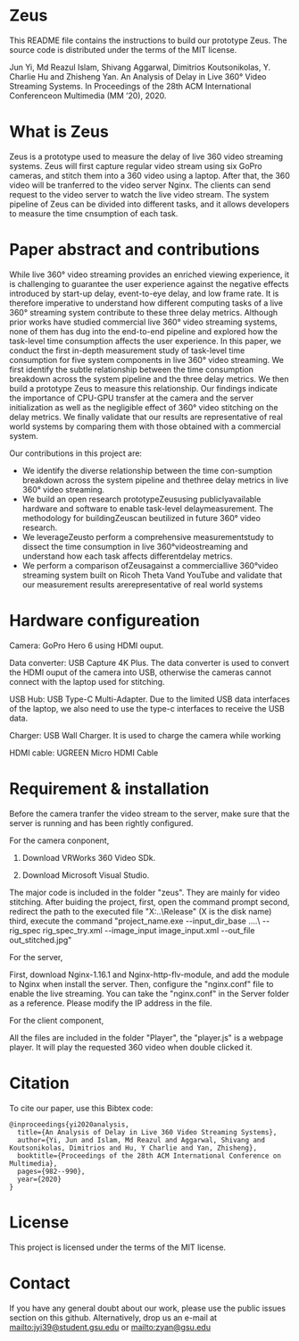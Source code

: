 # Zeus
This README file contains the instructions to build our prototype Zeus. The source code is distributed under the terms of the MIT license.

Jun Yi, Md Reazul Islam, Shivang Aggarwal, Dimitrios Koutsonikolas, Y. Charlie Hu and Zhisheng Yan. An Analysis of Delay in Live 360° Video Streaming Systems. In Proceedings of the 28th ACM International Conferenceon Multimedia (MM ’20), 2020. 

# What is Zeus

Zeus is a prototype used to measure the delay of live 360 video streaming systems. Zeus will first capture regular video stream using six GoPro cameras, and stitch them into a 360 video using a laptop. After that, the 360 video will be tranferred to the video server Nginx. The clients can send request to the video server to watch the live video stream. The system pipeline of Zeus can be divided into different tasks, and it allows developers to measure the time cnsumption of each task. 



# Paper abstract and contributions
While live 360° video streaming provides an enriched viewing experience, it is challenging to guarantee the user experience against the negative effects introduced by start-up delay, event-to-eye delay, and low frame rate. It is therefore imperative to understand how different computing tasks of a live 360° streaming system contribute
to these three delay metrics. Although prior works have studied commercial live 360° video streaming systems, none of them has dug into the end-to-end pipeline and explored how the task-level time consumption affects the user experience. In this paper, we conduct the first in-depth measurement study of task-level time consumption for five system components in live 360° video streaming. We first identify the subtle relationship between the time consumption breakdown across the system pipeline and the three delay metrics. We then build a prototype Zeus to measure this relationship. Our findings indicate the importance of CPU-GPU transfer at the camera and the server initialization as well as the negligible effect of 360° video stitching on the delay metrics. We finally validate that our results are representative of real world systems by comparing them with those obtained with a commercial system.

 Our contributions in this project are:

- We identify the diverse relationship between the time con-sumption breakdown across the system pipeline and thethree delay metrics in live 360° video streaming. 
- We build an open research prototypeZeususing publiclyavailable hardware and software to enable task-level delaymeasurement. The methodology for buildingZeuscan beutilized in future 360° video research.
- We leverageZeusto perform a comprehensive measurementstudy to dissect the time consumption in live 360°videostreaming and understand how each task affects differentdelay metrics.
- We perform a comparison ofZeusagainst a commerciallive 360°video streaming system built on Ricoh Theta Vand YouTube and validate that our measurement results arerepresentative of real world systems 

# Hardware configureation
Camera: GoPro Hero 6 using HDMI ouput. 

Data converter: USB Capture 4K Plus. The data converter is used to convert the HDMI ouput of the camera into USB, otherwise the cameras cannot connect with the laptop used for stitching.  

USB Hub: USB Type-C Multi-Adapter. Due to the limited USB data interfaces of the laptop, we also need to use the type-c interfaces to receive the USB data. 

Charger: USB Wall Charger. It is used to charge the camera while working

HDMI cable: UGREEN Micro HDMI Cable

# Requirement & installation 

Before the camera tranfer the video stream to the server, make sure that the server is running and has been rightly configured. 

For the camera conponent,

1.  Download VRWorks 360 Video SDk.

2. Download Microsoft Visual Studio.

The major code is included in the folder "zeus". They are mainly for video stitching. After buiding the project,
first, open the command prompt
second, redirect the path to the executed file "X:\..\Release" (X is the disk name)
third, execute the command "project_name.exe --input_dir_base ..\..\ --rig_spec rig_spec_try.xml --image_input image_input.xml --out_file out_stitched.jpg"

For the server,

First, download Nginx-1.16.1 and Nginx-http-flv-module, and add the module to Nginx when install the server. Then, configure the "nginx.conf" file to enable the live streaming. You can take the "nginx.conf" in the Server folder as a reference. Please modify the IP address in the file. 



For the client component,

All the files are included in the folder "Player", the "player.js" is a webpage player. It will play the requested 360 video when double clicked it. 

# Citation
To cite our paper, use this Bibtex code:
```
@inproceedings{yi2020analysis,
  title={An Analysis of Delay in Live 360 Video Streaming Systems},
  author={Yi, Jun and Islam, Md Reazul and Aggarwal, Shivang and Koutsonikolas, Dimitrios and Hu, Y Charlie and Yan, Zhisheng},
  booktitle={Proceedings of the 28th ACM International Conference on Multimedia},
  pages={982--990},
  year={2020}
}

```


# License
This project is licensed under the terms of the MIT license.

# Contact
If you have any general doubt about our work, please use the public issues section on this github. Alternatively, drop us an e-mail at <mailto:jyi39@student.gsu.edu> or <mailto:zyan@gsu.edu>

